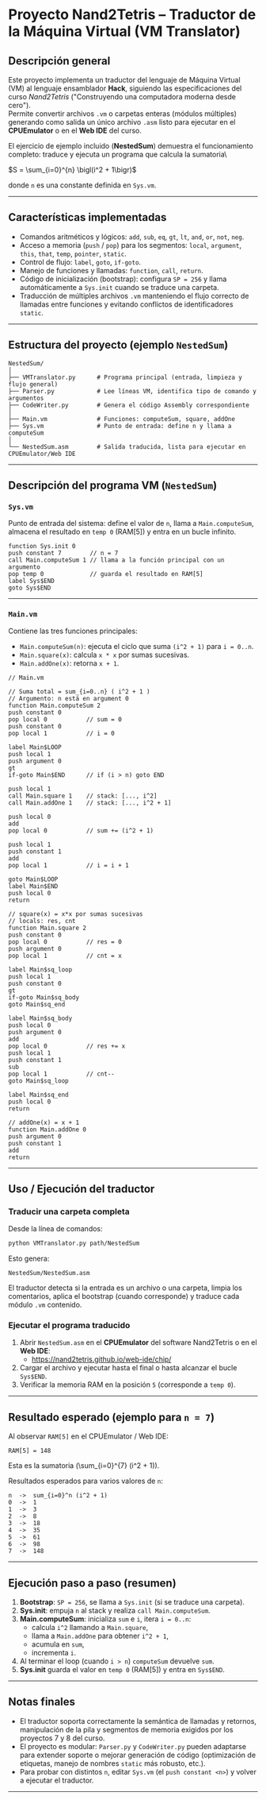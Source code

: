 # Proyecto Nand2Tetris – Traductor de la Máquina Virtual (VM Translator)

## Descripción general
Este proyecto implementa un traductor del lenguaje de Máquina Virtual (VM) al lenguaje ensamblador **Hack**, siguiendo las especificaciones del curso *Nand2Tetris* ("Construyendo una computadora moderna desde cero").  
Permite convertir archivos `.vm` o carpetas enteras (módulos múltiples) generando como salida un único archivo `.asm` listo para ejecutar en el **CPUEmulator** o en el **Web IDE** del curso.

El ejercicio de ejemplo incluido (**NestedSum**) demuestra el funcionamiento completo: traduce y ejecuta un programa que calcula la sumatoria\\


$S = \sum_{i=0}^{n} \bigl(i^2 + 1\bigr)$


donde `n` es una constante definida en `Sys.vm`.

---

## Características implementadas
- Comandos aritméticos y lógicos: `add`, `sub`, `eq`, `gt`, `lt`, `and`, `or`, `not`, `neg`.  
- Acceso a memoria (`push` / `pop`) para los segmentos: `local`, `argument`, `this`, `that`, `temp`, `pointer`, `static`.  
- Control de flujo: `label`, `goto`, `if-goto`.  
- Manejo de funciones y llamadas: `function`, `call`, `return`.  
- Código de inicialización (bootstrap): configura `SP = 256` y llama automáticamente a `Sys.init` cuando se traduce una carpeta.  
- Traducción de múltiples archivos `.vm` manteniendo el flujo correcto de llamadas entre funciones y evitando conflictos de identificadores `static`.

---

## Estructura del proyecto (ejemplo `NestedSum`)
```
NestedSum/
│
├── VMTranslator.py      # Programa principal (entrada, limpieza y flujo general)
├── Parser.py            # Lee líneas VM, identifica tipo de comando y argumentos
├── CodeWriter.py        # Genera el código Assembly correspondiente
│
├── Main.vm              # Funciones: computeSum, square, addOne
├── Sys.vm               # Punto de entrada: define n y llama a computeSum
│
└── NestedSum.asm        # Salida traducida, lista para ejecutar en CPUEmulator/Web IDE
```

---

## Descripción del programa VM (`NestedSum`)

### `Sys.vm`
Punto de entrada del sistema: define el valor de `n`, llama a `Main.computeSum`, almacena el resultado en `temp 0` (RAM[5]) y entra en un bucle infinito.

```vm
function Sys.init 0
push constant 7        // n = 7
call Main.computeSum 1 // llama a la función principal con un argumento
pop temp 0             // guarda el resultado en RAM[5]
label Sys$END
goto Sys$END
```

---

### `Main.vm`
Contiene las tres funciones principales:

- `Main.computeSum(n)`: ejecuta el ciclo que suma `(i^2 + 1)` para `i = 0..n`.
- `Main.square(x)`: calcula `x * x` por sumas sucesivas.
- `Main.addOne(x)`: retorna `x + 1`.

```vm
// Main.vm

// Suma total = sum_{i=0..n} ( i^2 + 1 )
// Argumento: n está en argument 0
function Main.computeSum 2
push constant 0
pop local 0           // sum = 0
push constant 0
pop local 1           // i = 0

label Main$LOOP
push local 1
push argument 0
gt
if-goto Main$END      // if (i > n) goto END

push local 1
call Main.square 1    // stack: [..., i^2]
call Main.addOne 1    // stack: [..., i^2 + 1]

push local 0
add
pop local 0           // sum += (i^2 + 1)

push local 1
push constant 1
add
pop local 1           // i = i + 1

goto Main$LOOP
label Main$END
push local 0
return

// square(x) = x*x por sumas sucesivas
// locals: res, cnt
function Main.square 2
push constant 0
pop local 0           // res = 0
push argument 0
pop local 1           // cnt = x

label Main$sq_loop
push local 1
push constant 0
gt
if-goto Main$sq_body
goto Main$sq_end

label Main$sq_body
push local 0
push argument 0
add
pop local 0           // res += x
push local 1
push constant 1
sub
pop local 1           // cnt--
goto Main$sq_loop

label Main$sq_end
push local 0
return

// addOne(x) = x + 1
function Main.addOne 0
push argument 0
push constant 1
add
return
```

---

## Uso / Ejecución del traductor

### Traducir una carpeta completa
Desde la línea de comandos:
```bash
python VMTranslator.py path/NestedSum
```
Esto genera:
```
NestedSum/NestedSum.asm
```

El traductor detecta si la entrada es un archivo o una carpeta, limpia los comentarios, aplica el bootstrap (cuando corresponde) y traduce cada módulo `.vm` contenido.

### Ejecutar el programa traducido
1. Abrir `NestedSum.asm` en el **CPUEmulator** del software Nand2Tetris o en el **Web IDE**:
   - https://nand2tetris.github.io/web-ide/chip/
2. Cargar el archivo y ejecutar hasta el final o hasta alcanzar el bucle `Sys$END`.
3. Verificar la memoria RAM en la posición `5` (corresponde a `temp 0`).

---

## Resultado esperado (ejemplo para `n = 7`)
Al observar `RAM[5]` en el CPUEmulator / Web IDE:

```
RAM[5] = 148
```

Esta es la sumatoria \(\sum_{i=0}^{7} (i^2 + 1)\).

Resultados esperados para varios valores de `n`:

```
n  ->  sum_{i=0}^n (i^2 + 1)
0  ->  1
1  ->  3
2  ->  8
3  ->  18
4  ->  35
5  ->  61
6  ->  98
7  ->  148
```

---

## Ejecución paso a paso (resumen)
1. **Bootstrap**: `SP = 256`, se llama a `Sys.init` (si se traduce una carpeta).  
2. **Sys.init**: empuja `n` al stack y realiza `call Main.computeSum`.  
3. **Main.computeSum**: inicializa `sum` e `i`, itera `i = 0..n`:
   - calcula `i^2` llamando a `Main.square`,
   - llama a `Main.addOne` para obtener `i^2 + 1`,
   - acumula en `sum`,
   - incrementa `i`.
4. Al terminar el loop (cuando `i > n`) `computeSum` devuelve `sum`.
5. **Sys.init** guarda el valor en `temp 0` (RAM[5]) y entra en `Sys$END`.

---

## Notas finales
- El traductor soporta correctamente la semántica de llamadas y retornos, manipulación de la pila y segmentos de memoria exigidos por los proyectos 7 y 8 del curso.  
- El proyecto es modular: `Parser.py` y `CodeWriter.py` pueden adaptarse para extender soporte o mejorar generación de código (optimización de etiquetas, manejo de nombres `static` más robusto, etc.).  
- Para probar con distintos `n`, editar `Sys.vm` (el `push constant <n>`) y volver a ejecutar el traductor.

---
